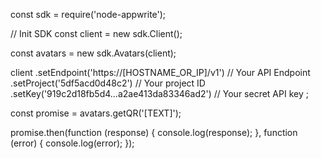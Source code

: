 const sdk = require('node-appwrite');

// Init SDK
const client = new sdk.Client();

const avatars = new sdk.Avatars(client);

client
    .setEndpoint('https://[HOSTNAME_OR_IP]/v1') // Your API Endpoint
    .setProject('5df5acd0d48c2') // Your project ID
    .setKey('919c2d18fb5d4...a2ae413da83346ad2') // Your secret API key
;

const promise = avatars.getQR('[TEXT]');

promise.then(function (response) {
    console.log(response);
}, function (error) {
    console.log(error);
});